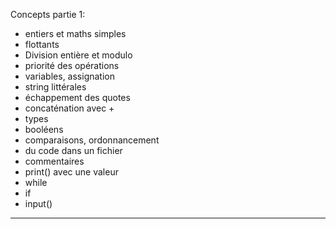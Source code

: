 Concepts partie 1:

* entiers et maths simples
* flottants
* Division entière et modulo
* priorité des opérations
* variables, assignation
* string littérales
* échappement des quotes
* concaténation avec +
* types
* booléens
* comparaisons, ordonnancement
* du code dans un fichier
* commentaires
* print() avec une valeur
* while
* if
* input()

---
